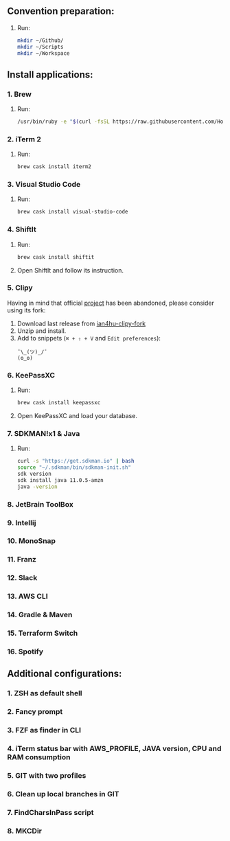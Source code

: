 ## Convention preparation:

1. Run:
    ```bash
    mkdir ~/Github/
    mkdir ~/Scripts
    mkdir ~/Workspace
    ```

## Install applications:

### 1. Brew

1. Run:
    ```bash
    /usr/bin/ruby -e "$(curl -fsSL https://raw.githubusercontent.com/Homebrew/install/master/install)"
    ```

### 2. iTerm 2

1. Run:
    ```bash
    brew cask install iterm2
    ```

### 3. Visual Studio Code

1. Run:
    ```bash
    brew cask install visual-studio-code 
    ```

### 4. ShiftIt

1. Run:
    ```bash
    brew cask install shiftit
    ```
2. Open ShiftIt and follow its instruction. 

### 5. Clipy

Having in mind that official [project](https://github.com/Clipy/Clipy) has been abandoned, please consider using its fork:

1. Download last release from [ian4hu-clipy-fork](https://github.com/ian4hu/Clipy/releases)
2. Unzip and install.
3. Add to snippets (`⌘ + ⇧ + V` and `Edit preferences`):
    ```
    ¯\_(ツ)_/¯
    (ʘ‿ʘ)
    ```

### 6. KeePassXC

1. Run:

    ```bash
    brew cask install keepassxc
    ```
2. Open KeePassXC and load your database.

### 7. SDKMAN!x1 & Java

1. Run: 

    ```bash
    curl -s "https://get.sdkman.io" | bash
    source "~/.sdkman/bin/sdkman-init.sh"
    sdk version
    sdk install java 11.0.5-amzn
    java -version
 
    ```

### 8. JetBrain ToolBox

### 9. Intellij 

### 10. MonoSnap

### 11. Franz

### 12. Slack

### 13. AWS CLI

### 14. Gradle & Maven

### 15. Terraform Switch

### 16. Spotify


## Additional configurations:

### 1. ZSH as default shell

### 2. Fancy prompt

### 3. FZF as finder in CLI

### 4. iTerm status bar with AWS_PROFILE, JAVA version, CPU and RAM consumption

### 5. GIT with two profiles

### 6. Clean up local branches in GIT

### 7. FindCharsInPass script

### 8. MKCDir

    




